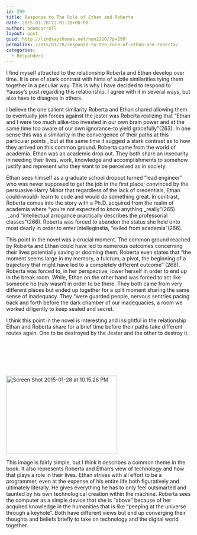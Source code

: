 ```yaml
---
id: 299
title: Response to The Role of Ethan and Roberta
date: 2015-01-28T22:01:28+00:00
author: adamcarroll
layout: post
guid: http://lindsaythomas.net/hon2210/?p=299
permalink: /2015/01/28/response-to-the-role-of-ethan-and-roberta/
categories:
  - Responders
---
```

I find myself attracted to the relationship Roberta and Ethan develop over time. It is one of stark contrast with hints of subtle similarities tying them together in a peculiar way. This is why I have decided to respond to Yaussy&#8217;s post regarding this relationship. I agree with it in several ways, but also have to disagree in others.

I believe the one salient similarity Roberta and Ethan shared allowing them to eventually join forces against the jester was Roberta realizing that &#8220;Ethan and I were too much alike-too invested in our own brain power and at the same time too aware of our own ignorance-to yield gracefully&#8221;(263). In one sense this was a similarity in the convergence of their paths at this particular points , but at the same time it suggest a stark contrast as to how they arrived on this common ground. Roberta came from the world of academia. Ethan was an academic drop out. They both share an insecurity in needing their lives, work, knowledge and accomplishments to somehow justify and represent who they want to be perceived as in society.

Ethan sees himself as a graduate school dropout turned &#8220;lead engineer&#8221; who was never supposed to get the job in the first place; convinced by the persuasive Harry Minor that regardless of the lack of credentials, Ethan could-would- learn to code and would do something great. In contrast, Roberta comes into the story with a Ph.D. acquired from the realm of academia where &#8220;you&#8217;re not expected to know anything _really&#8221;(265)  _and &#8220;intellectual arrogance practically describes the professorial classes&#8221;(266). Roberta was forced to abandon the status she held onto most dearly in order to enter Intelleginstia, &#8220;exiled from academia&#8221;(266).

This point in the novel was a crucial moment. The common ground reached by Roberta and Ethan could have led to numerous outcomes concerning their lives potentially saving or dooming them. Roberta even states that &#8220;the moment seems large in my memory, a fulcrum, a pivot, the beginning of a trajectory that might have led to a completely different outcome&#8221; (268). Roberta was forced to, in her perspective, lower herself in order to end up in the break room. While, Ethan on the other hand was forced to act like someone he truly wasn&#8217;t in order to be there. They both came from very different places but ended up together for a split moment sharing the same sense of inadequacy. They &#8220;were guarded people, nervous sentries pacing back and forth before the dark chamber of our inadequacies, a room we worked diligently to keep sealed and secret.

I think this point in the novel is interesting and insightful in the relationship Ethan and Roberta share for a brief time before their paths take different routes again. One to be destroyed by the Jester and the other to destroy it.

&nbsp;

&nbsp;

&nbsp;

[<img class="alignnone size-medium wp-image-305" src="http://lindsaythomas.net/hon2210/wp-content/uploads/sites/7/2015/01/Screen-Shot-2015-01-28-at-10.15.26-PM-300x211.png" alt="Screen Shot 2015-01-28 at 10.15.26 PM" width="300" height="211" srcset="http://lindsaythomas.net/hon2210/wp-content/uploads/sites/7/2015/01/Screen-Shot-2015-01-28-at-10.15.26-PM-300x211.png 300w, http://lindsaythomas.net/hon2210/wp-content/uploads/sites/7/2015/01/Screen-Shot-2015-01-28-at-10.15.26-PM-1024x722.png 1024w, http://lindsaythomas.net/hon2210/wp-content/uploads/sites/7/2015/01/Screen-Shot-2015-01-28-at-10.15.26-PM-100x70.png 100w, http://lindsaythomas.net/hon2210/wp-content/uploads/sites/7/2015/01/Screen-Shot-2015-01-28-at-10.15.26-PM-150x106.png 150w, http://lindsaythomas.net/hon2210/wp-content/uploads/sites/7/2015/01/Screen-Shot-2015-01-28-at-10.15.26-PM-200x141.png 200w, http://lindsaythomas.net/hon2210/wp-content/uploads/sites/7/2015/01/Screen-Shot-2015-01-28-at-10.15.26-PM-450x317.png 450w, http://lindsaythomas.net/hon2210/wp-content/uploads/sites/7/2015/01/Screen-Shot-2015-01-28-at-10.15.26-PM-600x423.png 600w, http://lindsaythomas.net/hon2210/wp-content/uploads/sites/7/2015/01/Screen-Shot-2015-01-28-at-10.15.26-PM-900x634.png 900w" sizes="(max-width: 300px) 100vw, 300px" />](http://lindsaythomas.net/hon2210/wp-content/uploads/sites/7/2015/01/Screen-Shot-2015-01-28-at-10.15.26-PM.png)

This image is fairly simple, but I think it describes a common theme in the book. It also represents Roberta and Ethan&#8217;s view of technology and how that plays a role in their lives. Ethan strives with all effort to be a programmer, even at the expense of his entire life both figuratively and ultimately literally. He gives everything he has to only feel outsmarted and taunted by his own technological creation within the machine. Roberta sees the computer as a simple device that she is &#8220;above&#8221; because of her acquired knowledge in the humanities that is like &#8220;peeping at the universe through a keyhole&#8221;. Both have different views but end up converging their thoughts and beliefs briefly to take on technology and the digital world together.

&nbsp;